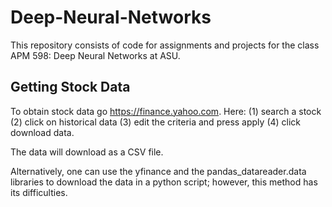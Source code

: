 # Deep-Neural-Networks
This repository consists of code for assignments and projects for the class APM 598: Deep Neural Networks at ASU. 

## Getting Stock Data
To obtain stock data go https://finance.yahoo.com. Here:
(1) search a stock
(2) click on historical data
(3) edit the criteria and press apply
(4) click download data.

The data will download as a CSV file.

Alternatively, one can use the yfinance and the pandas_datareader.data libraries to download the data in a python script; however, this method has its difficulties. 


